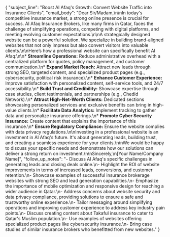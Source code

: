 {
  "subject_line": "Boost Al Afaq's Growth: Convert Website Traffic into Insurance Clients",
  "email_body": "Dear Sir/Madam,\n\nIn today's competitive insurance market, a strong online presence is crucial for success. Al Afaq Insurance Brokers, like many firms in Qatar, faces the challenge of simplifying operations, competing with digital platforms, and meeting evolving customer expectations.\n\nA strategically designed website can be a powerful solution. We specialize in building brand-aligned websites that not only impress but also convert visitors into valuable clients.\n\nHere’s how a professional website can specifically benefit Al Afaq:\n\n*   **Streamline Operations:** Reduce administrative overhead with a centralized platform for quotes, policy management, and customer communication.\n*   **Expand Market Reach:** Attract new leads through strong SEO, targeted content, and specialized product pages (e.g., cybersecurity, political risk insurance).\n*   **Enhance Customer Experience:** Improve satisfaction with personalized content, self-service tools, and 24/7 accessibility.\n*   **Build Trust and Credibility:** Showcase expertise through case studies, client testimonials, and partnerships (e.g., Chedid Network).\n*   **Attract High-Net-Worth Clients:** Dedicated sections showcasing personalized services and exclusive benefits can bring in high-value clients.\n*   **Facilitate Data Analytics:** Implement tracking to gather data and personalize insurance offerings.\n*   **Promote Cyber Security Insurance:** Create content that explains the importance of this insurance.\n*   **Ensure Regulatory Compliance:** Ensure the website complies with data privacy regulations.\n\nInvesting in a professional website is an investment in Al Afaq's future. It's about generating leads, building trust, and creating a seamless experience for your clients.\n\nWe would be happy to discuss your specific needs and demonstrate how our solutions can deliver a strong return on investment.\n\nSincerely,\n[Your Name/Company Name]",
  "follow_up_notes": "- Discuss Al Afaq's specific challenges in generating leads and closing deals online.\n- Highlight the ROI of website improvements in terms of increased leads, conversions, and customer retention.\n- Showcase examples of successful insurance brokerage websites with strong SEO and lead generation capabilities.\n- Emphasize the importance of mobile optimization and responsive design for reaching a wider audience in Qatar.\n- Address concerns about website security and data privacy compliance, providing solutions to ensure a safe and trustworthy online experience.\n- Tailor messaging around simplifying operations and improving customer experience to address key industry pain points.\n- Discuss creating content about Takaful insurance to cater to Qatar's Muslim population.\n- Use examples of websites offering specialized product pages like cybersecurity insurance.\n- Bring case studies of similar insurance brokers who benefitted from new websites."
}